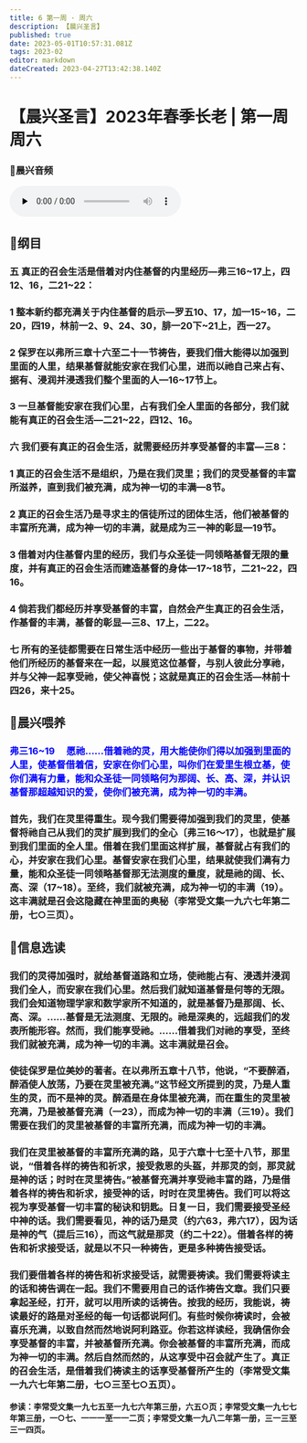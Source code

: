 ```yaml
---
title: 6 第一周 · 周六
description: 【晨兴圣言】
published: true
date: 2023-05-01T10:57:31.081Z
tags: 2023-02
editor: markdown
dateCreated: 2023-04-27T13:42:38.140Z
---
```


# 【晨兴圣言】2023年春季长老 | 第一周周六
### 🎵晨兴音频
<audio id="audio" controls="" preload="none">
      <source id="mp3" src="/2023-02/week1/week1day6.mp3">
</audio>

## 📙纲目

### 五	真正的召会生活是借着对内住基督的内里经历—弗三16~17上，四12、16，二21~22：

### 1	整本新约都充满关于内住基督的启示—罗五10、17，加一15~16，二20，四19，林前一2、9、24、30，腓一20下~21上，西一27。

### 2	保罗在以弗所三章十六至二十一节祷告，要我们借大能得以加强到里面的人里，结果基督就能安家在我们心里，进而以祂自己来占有、据有、浸润并浸透我们整个里面的人—16~17节上。

### 3	一旦基督能安家在我们心里，占有我们全人里面的各部分，我们就能有真正的召会生活—二21~22，四12、16。

### 六	我们要有真正的召会生活，就需要经历并享受基督的丰富—三8：

### 1	真正的召会生活不是组织，乃是在我们灵里；我们的灵受基督的丰富所滋养，直到我们被充满，成为神一切的丰满—8节。

### 2	真正的召会生活乃是寻求主的信徒所过的团体生活，他们被基督的丰富所充满，成为神一切的丰满，就是成为三一神的彰显—19节。

### 3	借着对内住基督内里的经历，我们与众圣徒一同领略基督无限的量度，并有真正的召会生活而建造基督的身体—17~18节，二21~22，四16。

### 4	倘若我们都经历并享受基督的丰富，自然会产生真正的召会生活，作基督的丰满，基督的彰显—三8、17上，二22。

### 七	所有的圣徒都需要在日常生活中经历一些出于基督的事物，并带着他们所经历的基督来在一起，以展览这位基督，与别人彼此分享祂，并与父神一起享受祂，使父神喜悦；这就是真正的召会生活—林前十四26，来十25。

## 📙晨兴喂养

### <font color=blue> **弗三16~19	&emsp;愿祂……借着祂的灵，用大能使你们得以加强到里面的人里，使基督借着信，安家在你们心里，叫你们在爱里生根立基，使你们满有力量，能和众圣徒一同领略何为那阔、长、高、深，并认识基督那超越知识的爱，使你们被充满，成为神一切的丰满。**</font>

### 首先，我们在灵里得重生。现今我们需要得加强到我们的灵里，使基督将祂自己从我们的灵扩展到我们的全心〔弗三16～17〕，也就是扩展到我们里面的全人里。借着在我们里面这样扩展，基督就占有我们的心，并安家在我们心里。基督安家在我们心里，结果就使我们满有力量，能和众圣徒一同领略基督那无法测度的量度，就是祂的阔、长、高、深（17~18）。至终，我们就被充满，成为神一切的丰满（19）。这丰满就是召会这隐藏在神里面的奥秘（李常受文集一九六七年第二册，七○三页）。

## 📙信息选读

### 我们的灵得加强时，就给基督道路和立场，使祂能占有、浸透并浸润我们全人，而安家在我们心里。然后我们就知道基督是何等的无限。我们会知道物理学家和数学家所不知道的，就是基督乃是那阔、长、高、深。……基督是无法测度、无限的。祂是深奥的，远超我们的发表所能形容。然而，我们能享受祂。……借着我们对祂的享受，至终我们就被充满，成为神一切的丰满。这丰满就是召会。

### 使徒保罗是位美妙的著者。在以弗所五章十八节，他说，“不要醉酒，醉酒使人放荡，乃要在灵里被充满。”这节经文所提到的灵，乃是人重生的灵，而不是神的灵。醉酒是在身体里被充满，而在重生的灵里被充满，乃是被基督充满（一23），而成为神一切的丰满（三19）。我们需要在我们的灵里被基督的丰富所充满，而成为神一切的丰满。

### 我们在灵里被基督的丰富所充满的路，见于六章十七至十八节，那里说，“借着各样的祷告和祈求，接受救恩的头盔，并那灵的剑，那灵就是神的话；时时在灵里祷告。”被基督充满并享受祂丰富的路，乃是借着各样的祷告和祈求，接受神的话，时时在灵里祷告。我们可以将这视为享受基督一切丰富的秘诀和钥匙。日复一日，我们需要接受圣经中神的话。我们需要看见，神的话乃是灵（约六63，弗六17），因为话是神的气（提后三16），而这气就是那灵（约二十22）。借着各样的祷告和祈求接受话，就是以不只一种祷告，更是多种祷告接受话。

### 我们要借着各样的祷告和祈求接受话，就需要祷读。我们需要将读主的话和祷告调在一起。我们不需要用自己的话作祷告文章。我们只要拿起圣经，打开，就可以用所读的话祷告。按我的经历，我能说，祷读最好的路是对圣经的每一句话都说阿们。有些时候你祷读时，会被喜乐充满，以致自然而然地说阿利路亚。你若这样读经，我确信你会享受基督的丰富，并被基督所充满。你会被基督的丰富所充满，而成为神一切的丰满。然后自然而然的，从这享受中召会就产生了。真正的召会生活，是借着我们祷读主的话享受基督所产生的（李常受文集一九六七年第二册，七○三至七○五页）。

**参读：李常受文集一九七五至一九七六年第三册，六五○页；李常受文集一九七七年第三册，一○七、一一一至一一二页；李常受文集一九八二年第一册，三一三至三一四页。**
<!-- Google tag (gtag.js) -->
<script async src="https://www.googletagmanager.com/gtag/js?id=G-1P8709Z16T"></script>
<script>
  window.dataLayer = window.dataLayer || [];
  function gtag(){dataLayer.push(arguments);}
  gtag('js', new Date());

  gtag('config', 'G-1P8709Z16T');
</script>